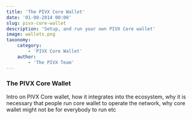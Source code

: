```yaml
---
title: 'The PIVX Core Wallet'
date: '01-08-2014 00:00'
slug: pivx-core-wallet
description: 'Setup, and run your own PIVX Core wallet'
image: wallets.png
taxonomy:
    category:
        - 'PIVX Core Wallet'
    author:
        - 'The PIVX Team'
---
```


### The PIVX Core Wallet

Intro on PIVX Core wallet, how it integrates into the ecosystem, why it is necessary that people run core wallet to operate the network, why core wallet might not be for everybody to run etc